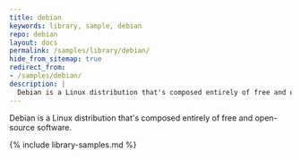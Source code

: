 ```yaml
---
title: debian
keywords: library, sample, debian
repo: debian
layout: docs
permalink: /samples/library/debian/
hide_from_sitemap: true
redirect_from:
- /samples/debian/
description: |
  Debian is a Linux distribution that's composed entirely of free and open-source software.
---
```


Debian is a Linux distribution that's composed entirely of free and open-source software.


{% include library-samples.md %}
